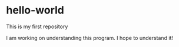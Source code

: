 # hello-world
This is my first repository

I am working on understanding this program. I hope to understand it!
